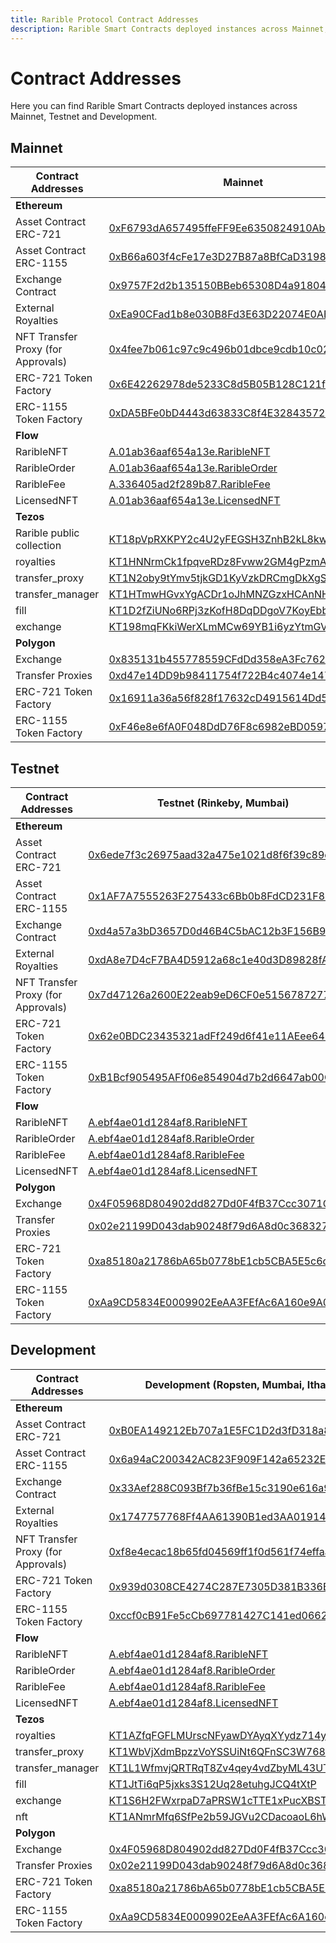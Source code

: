```yaml
---
title: Rarible Protocol Contract Addresses
description: Rarible Smart Contracts deployed instances across Mainnet, Testnet and Development
---
```


# Contract Addresses

Here you can find Rarible Smart Contracts deployed instances across Mainnet, Testnet and Development.

## Mainnet

| Contract Addresses                 | Mainnet                                                                                                                  |
|------------------------------------|--------------------------------------------------------------------------------------------------------------------------|
| **Ethereum**                       |                                                                                                                          |
| Asset Contract ERC-721             | [0xF6793dA657495ffeFF9Ee6350824910Abc21356C](https://etherscan.io/address/0xF6793dA657495ffeFF9Ee6350824910Abc21356C)    |
| Asset Contract ERC-1155            | [0xB66a603f4cFe17e3D27B87a8BfCaD319856518B8](https://etherscan.io/address/0xB66a603f4cFe17e3D27B87a8BfCaD319856518B8)    |
| Exchange Contract                  | [0x9757F2d2b135150BBeb65308D4a91804107cd8D6](https://etherscan.io/address/0x9757F2d2b135150BBeb65308D4a91804107cd8D6)    |
| External Royalties                 | [0xEa90CFad1b8e030B8Fd3E63D22074E0AEb8E0DCD](https://etherscan.io/address/0xEa90CFad1b8e030B8Fd3E63D22074E0AEb8E0DCD)    |
| NFT Transfer Proxy (for Approvals) | [0x4fee7b061c97c9c496b01dbce9cdb10c02f0a0be](https://etherscan.io/address/0x4fee7b061c97c9c496b01dbce9cdb10c02f0a0be)    |
| ERC-721 Token Factory              | [0x6E42262978de5233C8d5B05B128C121fBa110DA4](https://etherscan.io/address/0x6E42262978de5233C8d5B05B128C121fBa110DA4)    |
| ERC-1155 Token Factory             | [0xDA5BFe0bD4443d63833C8f4E3284357299eaE6BC](https://etherscan.io/address/0xDA5BFe0bD4443d63833C8f4E3284357299eaE6BC)    |
| **Flow**                           |                                                                                                                          |
| RaribleNFT                         | [A.01ab36aaf654a13e.RaribleNFT](https://flowscan.org/contract/A.01ab36aaf654a13e.RaribleNFT)                             |
| RaribleOrder                       | [A.01ab36aaf654a13e.RaribleOrder](https://flowscan.org/contract/A.01ab36aaf654a13e.RaribleOrder)                         |
| RaribleFee                         | [A.336405ad2f289b87.RaribleFee](https://flowscan.org/contract/A.336405ad2f289b87.RaribleFee)                             |
| LicensedNFT                        | [A.01ab36aaf654a13e.LicensedNFT](https://flowscan.org/contract/A.01ab36aaf654a13e.LicensedNFT)                           |
| **Tezos**                          |                                                                                                                          |
| Rarible public collection          | [KT18pVpRXKPY2c4U2yFEGSH3ZnhB2kL8kwXS](https://tzkt.io/KT18pVpRXKPY2c4U2yFEGSH3ZnhB2kL8kwXS)                             |
| royalties                          | [KT1HNNrmCk1fpqveRDz8Fvww2GM4gPzmA7fo](https://tzkt.io/KT1HNNrmCk1fpqveRDz8Fvww2GM4gPzmA7fo)                             |
| transfer_proxy                     | [KT1N2oby9tYmv5tjkGD1KyVzkDRCmgDkXgSD](https://tzkt.io/KT1N2oby9tYmv5tjkGD1KyVzkDRCmgDkXgSD)                             |
| transfer_manager                   | [KT1HTmwHGvxYgACDr1oJhMNZGzxHCAnNHaHi](https://tzkt.io/KT1HTmwHGvxYgACDr1oJhMNZGzxHCAnNHaHi)                             |
| fill                               | [KT1D2fZiUNo6RPj3zKofH8DqDDgoV7KoyEbb](https://tzkt.io/KT1D2fZiUNo6RPj3zKofH8DqDDgoV7KoyEbb)                             |
| exchange                           | [KT198mqFKkiWerXLmMCw69YB1i6yzYtmGVrC](https://tzkt.io/KT198mqFKkiWerXLmMCw69YB1i6yzYtmGVrC)                             |
| **Polygon**                        |                                                                                                                          |
| Exchange                           | [0x835131b455778559CFdDd358eA3Fc762728F4E3e](https://polygonscan.com/address/0x835131b455778559CFdDd358eA3Fc762728F4E3e) |
| Transfer Proxies                   | [0xd47e14DD9b98411754f722B4c4074e14752Ada7C](https://polygonscan.com/address/0xd47e14DD9b98411754f722B4c4074e14752Ada7C) |
| ERC-721 Token Factory              | [0x16911a36a56f828f17632cD4915614Dd5c7a45e0](https://polygonscan.com/address/0x16911a36a56f828f17632cD4915614Dd5c7a45e0) |
| ERC-1155 Token Factory             | [0xF46e8e6fA0F048DdD76F8c6982eBD059796298B8](https://polygonscan.com/address/0xF46e8e6fA0F048DdD76F8c6982eBD059796298B8) |

## Testnet

| Contract Addresses                 | Testnet (Rinkeby, Mumbai)                                                                                                       |
|------------------------------------|---------------------------------------------------------------------------------------------------------------------------------|
| **Ethereum**                       |                                                                                                                                 |
| Asset Contract ERC-721             | [0x6ede7f3c26975aad32a475e1021d8f6f39c89d82](https://rinkeby.etherscan.io/address/0x6ede7f3c26975aad32a475e1021d8f6f39c89d82)   |
| Asset Contract ERC-1155            | [0x1AF7A7555263F275433c6Bb0b8FdCD231F89B1D7](https://rinkeby.etherscan.io/address/0x1AF7A7555263F275433c6Bb0b8FdCD231F89B1D7)   |
| Exchange Contract                  | [0xd4a57a3bD3657D0d46B4C5bAC12b3F156B9B886b](https://rinkeby.etherscan.io/address/0xd4a57a3bD3657D0d46B4C5bAC12b3F156B9B886b)   |
| External Royalties                 | [0xdA8e7D4cF7BA4D5912a68c1e40d3D89828fA6EE8](https://rinkeby.etherscan.io/address/0xdA8e7D4cF7BA4D5912a68c1e40d3D89828fA6EE8)   |
| NFT Transfer Proxy (for Approvals) | [0x7d47126a2600E22eab9eD6CF0e515678727779A6](https://rinkeby.etherscan.io/address/0x7d47126a2600E22eab9eD6CF0e515678727779A6)   |
| ERC-721 Token Factory              | [0x62e0BDC23435321adFf249d6f41e11AEee6486Cf](https://rinkeby.etherscan.io/address/0x62e0BDC23435321adFf249d6f41e11AEee6486Cf)   |
| ERC-1155 Token Factory             | [0xB1Bcf905495AFf06e854904d7b2d6647ab00Cd1d](https://rinkeby.etherscan.io/address/0xB1Bcf905495AFf06e854904d7b2d6647ab00Cd1d)   |
| **Flow**                           |                                                                                                                                 |
| RaribleNFT                         | [A.ebf4ae01d1284af8.RaribleNFT](https://testnet.flowscan.org/contract/A.ebf4ae01d1284af8.RaribleNFT)                            |
| RaribleOrder                       | [A.ebf4ae01d1284af8.RaribleOrder](https://testnet.flowscan.org/contract/A.ebf4ae01d1284af8.RaribleOrder)                        |
| RaribleFee                         | [A.ebf4ae01d1284af8.RaribleFee](https://testnet.flowscan.org/contract/A.ebf4ae01d1284af8.RaribleFee)                            |
| LicensedNFT                        | [A.ebf4ae01d1284af8.LicensedNFT](https://testnet.flowscan.org/contract/A.ebf4ae01d1284af8.LicensedNFT)                          |
| **Polygon**                        |                                                                                                                                 |
| Exchange                           | [0x4F05968D804902dd827Dd0F4fB37Ccc3071C4Bb5](https://mumbai.polygonscan.com/address/0x4F05968D804902dd827Dd0F4fB37Ccc3071C4Bb5) |
| Transfer Proxies                   | [0x02e21199D043dab90248f79d6A8d0c36832734B0](https://mumbai.polygonscan.com/address/0x02e21199D043dab90248f79d6A8d0c36832734B0) |
| ERC-721 Token Factory              | [0xa85180a21786bA65b0778bE1cb5CBA5E5c6cD21d](https://mumbai.polygonscan.com/address/0xa85180a21786bA65b0778bE1cb5CBA5E5c6cD21d) |
| ERC-1155 Token Factory             | [0xAa9CD5834E0009902EeAA3FEfAc6A160e9A096b4](https://mumbai.polygonscan.com/address/0xAa9CD5834E0009902EeAA3FEfAc6A160e9A096b4) |

## Development

| Contract Addresses                 | Development (Ropsten, Mumbai, Ithaca)                                                                                         |
|------------------------------------|---------------------------------------------------------------------------------------------------------------------------------|
| **Ethereum**                       |                                                                                                                                 |
| Asset Contract ERC-721             | [0xB0EA149212Eb707a1E5FC1D2d3fD318a8d94cf05](https://ropsten.etherscan.io/address/0xB0EA149212Eb707a1E5FC1D2d3fD318a8d94cf05)   |
| Asset Contract ERC-1155            | [0x6a94aC200342AC823F909F142a65232E2f052183](https://ropsten.etherscan.io/address/0x6a94aC200342AC823F909F142a65232E2f052183)   |
| Exchange Contract                  | [0x33Aef288C093Bf7b36fBe15c3190e616a993b0AD](https://ropsten.etherscan.io/address/0x33Aef288C093Bf7b36fBe15c3190e616a993b0AD)   |
| External Royalties                 | [0x1747757768Ff4AA61390B1ed3AA019141605717B](https://ropsten.etherscan.io/address/0x1747757768Ff4AA61390B1ed3AA019141605717B)   |
| NFT Transfer Proxy (for Approvals) | [0xf8e4ecac18b65fd04569ff1f0d561f74effaa206](https://ropsten.etherscan.io/address/0xf8e4ecac18b65fd04569ff1f0d561f74effaa206)   |
| ERC-721 Token Factory              | [0x939d0308CE4274C287E7305D381B336B77dBfcd3](https://ropsten.etherscan.io/address/0x939d0308CE4274C287E7305D381B336B77dBfcd3)   |
| ERC-1155 Token Factory             | [0xccf0cB91Fe5cCb697781427C141ed0662aE4FE2e](https://ropsten.etherscan.io/address/0xccf0cB91Fe5cCb697781427C141ed0662aE4FE2e)   |
| **Flow**                           |                                                                                                                                 |
| RaribleNFT                         | [A.ebf4ae01d1284af8.RaribleNFT](https://testnet.flowscan.org/contract/A.ebf4ae01d1284af8.RaribleNFT)                            |
| RaribleOrder                       | [A.ebf4ae01d1284af8.RaribleOrder](https://testnet.flowscan.org/contract/A.ebf4ae01d1284af8.RaribleOrder)                        |
| RaribleFee                         | [A.ebf4ae01d1284af8.RaribleFee](https://testnet.flowscan.org/contract/A.ebf4ae01d1284af8.RaribleFee)                            |
| LicensedNFT                        | [A.ebf4ae01d1284af8.LicensedNFT](https://testnet.flowscan.org/contract/A.ebf4ae01d1284af8.LicensedNFT)                          |
| **Tezos**                          |                                                                                                                                 |
| royalties                          | [KT1AZfqFGFLMUrscNFyawDYAyqXYydz714ya](https://ithacanet.tzkt.io/KT1AZfqFGFLMUrscNFyawDYAyqXYydz714ya)                       |
| transfer_proxy                     | [KT1WbVjXdmBpzzVoYSSUiNt6QFnSC3W768d1](https://ithacanet.tzkt.io/KT1WbVjXdmBpzzVoYSSUiNt6QFnSC3W768d1)                       |
| transfer_manager                   | [KT1L1WfmvjQRTRqT8Zv4qey4vdZbyML43UT4](https://ithacanet.tzkt.io/KT1L1WfmvjQRTRqT8Zv4qey4vdZbyML43UT4)                       |
| fill                               | [KT1JtTi6qP5jxks3S12Uq28etuhgJCQ4tXtP](https://ithacanet.tzkt.io/KT1JtTi6qP5jxks3S12Uq28etuhgJCQ4tXtP)                       |
| exchange                           | [KT1S6H2FWxrpaD7aPRSW1cTTE1xPucXBSTL5](https://ithacanet.tzkt.io/KT1S6H2FWxrpaD7aPRSW1cTTE1xPucXBSTL5)                       |
| nft                                | [KT1ANmrMfq6SfPe2b59JGVu2CDacoaoL6hW8](https://ithacanet.tzkt.io/KT1ANmrMfq6SfPe2b59JGVu2CDacoaoL6hW8)                       |
| **Polygon**                        |                                                                                                                                 |
| Exchange                           | [0x4F05968D804902dd827Dd0F4fB37Ccc3071C4Bb5](https://mumbai.polygonscan.com/address/0x4F05968D804902dd827Dd0F4fB37Ccc3071C4Bb5) |
| Transfer Proxies                   | [0x02e21199D043dab90248f79d6A8d0c36832734B0](https://mumbai.polygonscan.com/address/0x02e21199D043dab90248f79d6A8d0c36832734B0) |
| ERC-721 Token Factory              | [0xa85180a21786bA65b0778bE1cb5CBA5E5c6cD21d](https://mumbai.polygonscan.com/address/0xa85180a21786bA65b0778bE1cb5CBA5E5c6cD21d) |
| ERC-1155 Token Factory             | [0xAa9CD5834E0009902EeAA3FEfAc6A160e9A096b4](https://mumbai.polygonscan.com/address/0xAa9CD5834E0009902EeAA3FEfAc6A160e9A096b4) |

